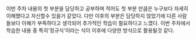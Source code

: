 이번 주차 내용의 첫 부분을 담당하고 공부하며 적어도 첫 부분 만큼은 누구보다 자세히 이해했다고 자신할수 있을거 같았다. 다만 이후의 부분은 담당하지 않았기에 다른 사람들보다 이해가 부족하다고 생각되어 추가적인 학습이 필요하다고 느꼈다.
이번 주차에서 학습한 내용 중 특히'정규식'이라는 식이 이후에 다양한 방식으로 활용될것 같다.
